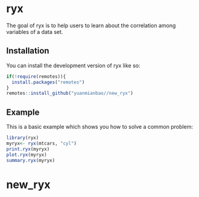 
# ryx

<!-- badges: start -->
<!-- badges: end -->

The goal of ryx is to help users to learn about the correlation among variables of a data set.

## Installation

You can install the development version of ryx like so:

``` r
if(!require(remotes)){
  install.packages("remotes")
}
remotes::install_github("yuanmianbao//new_ryx")
```

## Example

This is a basic example which shows you how to solve a common problem:

``` r
library(ryx)
myryx<- ryx(mtcars, "cyl")
print.ryx(myryx)
plot.ryx(myryx)
summary.ryx(myryx)
```

# new_ryx
